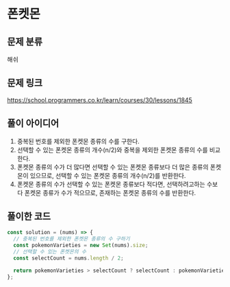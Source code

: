 # 폰켓몬

## 문제 분류

해쉬

## 문제 링크

https://school.programmers.co.kr/learn/courses/30/lessons/1845

## 풀이 아이디어

1. 중복된 번호를 제외한 폰켓몬 종류의 수를 구한다.
2. 선택할 수 있는 폰켓몬 종류의 개수(n/2)와 중복을 제외한 폰켓몬 종류의 수를 비교한다.
3. 폰켓몬 종류의 수가 더 많다면 선택할 수 있는 폰켓몬 종류보다 더 많은 종류의 폰켓몬이 있으므로, 선택할 수 있는 폰켓몬 종류의 개수(n/2)를 반환한다.
4. 폰켓몬 종류의 수가 선택할 수 있는 폰켓몬 종류보다 적다면, 선택하려고하는 수보다 폰켓몬 종류가 수가 적으므로, 존재하는 폰켓몬 종류의 수를 반환한다.

## 풀이한 코드

```js
const solution = (nums) => {
  // 중복된 번호를 제외한 폰켓몬 종류의 수 구하기
  const pokemonVarieties = new Set(nums).size;
  // 선택할 수 있는 폰켓몬의 수
  const selectCount = nums.length / 2;

  return pokemonVarieties > selectCount ? selectCount : pokemonVarieties;
};
```
